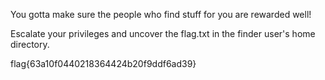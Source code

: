 You gotta make sure the people who find stuff for you are rewarded well!

Escalate your privileges and uncover the flag.txt in the finder user's home directory.


flag{63a10f0440218364424b20f9ddf6ad39}